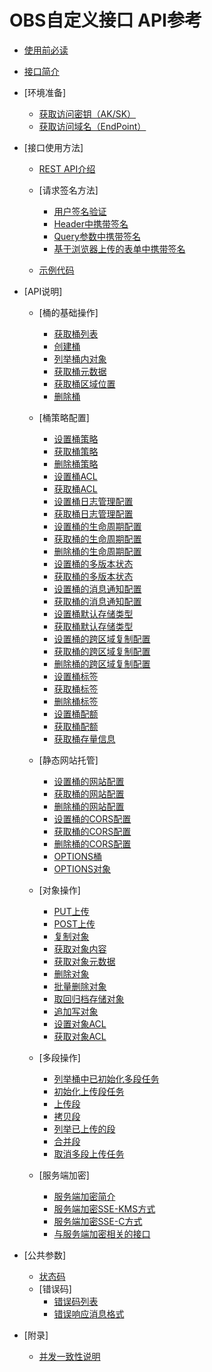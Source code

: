 # OBS自定义接口 API参考

-   [使用前必读](使用前必读.md)
-   [接口简介](接口简介.md)
-   [环境准备]
    -   [获取访问密钥（AK/SK）](获取访问密钥（AK-SK）.md)
    -   [获取访问域名（EndPoint）](获取访问域名（EndPoint）.md)

-   [接口使用方法]
    -   [REST API介绍](REST-API介绍.md)
    -   [请求签名方法]
        -   [用户签名验证](用户签名验证.md)
        -   [Header中携带签名](Header中携带签名.md)
        -   [Query参数中携带签名](Query参数中携带签名.md)
        -   [基于浏览器上传的表单中携带签名](基于浏览器上传的表单中携带签名.md)

    -   [示例代码](示例代码.md)

-   [API说明]
    -   [桶的基础操作]
        -   [获取桶列表](获取桶列表.md)
        -   [创建桶](创建桶.md)
        -   [列举桶内对象](列举桶内对象.md)
        -   [获取桶元数据](获取桶元数据.md)
        -   [获取桶区域位置](获取桶区域位置.md)
        -   [删除桶](删除桶.md)

    -   [桶策略配置]
        -   [设置桶策略](设置桶策略.md)
        -   [获取桶策略](获取桶策略.md)
        -   [删除桶策略](删除桶策略.md)
        -   [设置桶ACL](设置桶ACL.md)
        -   [获取桶ACL](获取桶ACL.md)
        -   [设置桶日志管理配置](设置桶日志管理配置.md)
        -   [获取桶日志管理配置](获取桶日志管理配置.md)
        -   [设置桶的生命周期配置](设置桶的生命周期配置.md)
        -   [获取桶的生命周期配置](获取桶的生命周期配置.md)
        -   [删除桶的生命周期配置](删除桶的生命周期配置.md)
        -   [设置桶的多版本状态](设置桶的多版本状态.md)
        -   [获取桶的多版本状态](获取桶的多版本状态.md)
        -   [设置桶的消息通知配置](设置桶的消息通知配置.md)
        -   [获取桶的消息通知配置](获取桶的消息通知配置.md)
        -   [设置桶默认存储类型](设置桶默认存储类型.md)
        -   [获取桶默认存储类型](获取桶默认存储类型.md)
        -   [设置桶的跨区域复制配置](设置桶的跨区域复制配置.md)
        -   [获取桶的跨区域复制配置](获取桶的跨区域复制配置.md)
        -   [删除桶的跨区域复制配置](删除桶的跨区域复制配置.md)
        -   [设置桶标签](设置桶标签.md)
        -   [获取桶标签](获取桶标签.md)
        -   [删除桶标签](删除桶标签.md)
        -   [设置桶配额](设置桶配额.md)
        -   [获取桶配额](获取桶配额.md)
        -   [获取桶存量信息](获取桶存量信息.md)

    -   [静态网站托管]
        -   [设置桶的网站配置](设置桶的网站配置.md)
        -   [获取桶的网站配置](获取桶的网站配置.md)
        -   [删除桶的网站配置](删除桶的网站配置.md)
        -   [设置桶的CORS配置](设置桶的CORS配置.md)
        -   [获取桶的CORS配置](获取桶的CORS配置.md)
        -   [删除桶的CORS配置](删除桶的CORS配置.md)
        -   [OPTIONS桶](OPTIONS桶.md)
        -   [OPTIONS对象](OPTIONS对象.md)

    -   [对象操作]
        -   [PUT上传](PUT上传.md)
        -   [POST上传](POST上传.md)
        -   [复制对象](复制对象.md)
        -   [获取对象内容](获取对象内容.md)
        -   [获取对象元数据](获取对象元数据.md)
        -   [删除对象](删除对象.md)
        -   [批量删除对象](批量删除对象.md)
        -   [取回归档存储对象](取回归档存储对象.md)
        -   [追加写对象](追加写对象.md)
        -   [设置对象ACL](设置对象ACL.md)
        -   [获取对象ACL](获取对象ACL.md)

    -   [多段操作]
        -   [列举桶中已初始化多段任务](列举桶中已初始化多段任务.md)
        -   [初始化上传段任务](初始化上传段任务.md)
        -   [上传段](上传段.md)
        -   [拷贝段](拷贝段.md)
        -   [列举已上传的段](列举已上传的段.md)
        -   [合并段](合并段.md)
        -   [取消多段上传任务](取消多段上传任务.md)

    -   [服务端加密]
        -   [服务端加密简介](服务端加密简介.md)
        -   [服务端加密SSE-KMS方式](服务端加密SSE-KMS方式.md)
        -   [服务端加密SSE-C方式](服务端加密SSE-C方式.md)
        -   [与服务端加密相关的接口](与服务端加密相关的接口.md)


-   [公共参数]
    -   [状态码](状态码.md)
    -   [错误码]
        -   [错误码列表](错误码列表.md)
        -   [错误响应消息格式](错误响应消息格式.md)


-   [附录]
    -   [并发一致性说明](并发一致性说明.md)


